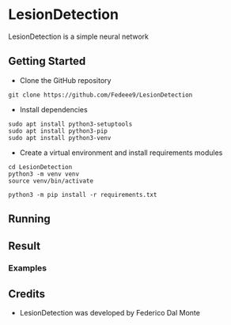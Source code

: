 # LesionDetection
LesionDetection is a simple neural network 

## Getting Started

* Clone the GitHub repository
```
git clone https://github.com/Fedeee9/LesionDetection
```

* Install dependencies
```
sudo apt install python3-setuptools
sudo apt install python3-pip
sudo apt install python3-venv
```

* Create a virtual environment and install requirements modules
```
cd LesionDetection
python3 -m venv venv
source venv/bin/activate

python3 -m pip install -r requirements.txt
```

## Running

## Result

### Examples



## Credits
* LesionDetection was developed by Federico Dal Monte
